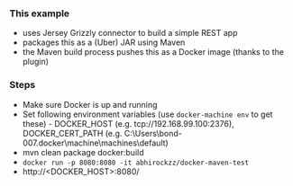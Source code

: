 ### This example

- uses Jersey Grizzly connector to build a simple REST app
- packages this as a (Uber) JAR using Maven
- the Maven build process pushes this as a Docker image (thanks to the plugin)

### Steps

- Make sure Docker is up and running
- Set following environment variables (use `docker-machine env` to get these) - DOCKER_HOST (e.g. tcp://192.168.99.100:2376), DOCKER_CERT_PATH (e.g. C:\Users\bond-007\.docker\machine\machines\default)
- mvn clean package docker:build
- `docker run -p 8080:8080 -it abhirockzz/docker-maven-test`
- http://<DOCKER_HOST>:8080/
